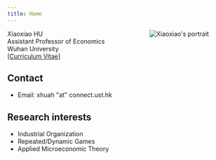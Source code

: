```yaml
---
title: Home
---
```


[<img src="image/por-min.jpg" style="max-width:35%;min-width:180px;float:right;" alt="Xiaoxiao's portrait" />](image/por.jpg)

Xiaoxiao HU <br>
Assistant Professor of Economics <br>
Wuhan University <br>
[[Curriculum Vitae](/pdf/cv-hu.pdf)]

## Contact

- Email: xhuah "at" connect.ust.hk

## Research interests

- Industrial Organization
- Repeated/Dynamic Games
- Applied Microeconomic Theory